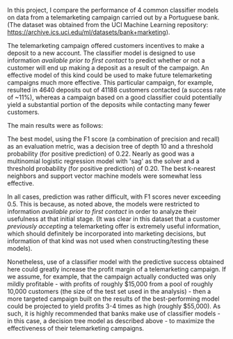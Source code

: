 In this project, I compare the performance of 4 common classifier models on data from a telemarketing campaign carried out by a Portuguese bank. (The dataset was obtained from the UCI Machine Learning repository: https://archive.ics.uci.edu/ml/datasets/bank+marketing).

The telemarketing campaign offered customers incentives to make a deposit to a new account. The classifier model is designed to use information *available prior to first contact* to predict whether or not a customer will end up making a deposit as a result of the campaign. An effective model of this kind could be used to make future telemarketing campaigns much more effective. This particular campaign, for example, resulted in 4640 deposits out of 41188 customers contacted (a success rate of ~11%), whereas a campaign based on a good classifier could potentially yield a substantial portion of the deposits while contacting many fewer customers.

The main results were as follows:

The best model, using the F1 score (a combination of precision and recall) as an evaluation metric, was a decision tree of depth 10 and a threshold probability (for positive prediction) of 0.22. Nearly as good was a multinomial logistic regression model with 'sag' as the solver and a threshold probability (for positive prediction) of 0.20. The best k-nearest neighbors and support vector machine models were somewhat less effective. 

In all cases, prediction was rather difficult, with F1 scores never exceeding 0.5. This is because, as noted above, the models were restricted to information *available prior to first contact* in order to analyze their usefulness at that initial stage. (It was clear in this dataset that a customer *previously accepting* a telemarketing offer is extremely useful information, which should definitely be incorporated into marketing decisions, but information of that kind was not used when constructing/testing these models). 

Nonetheless, use of a classifier model with the predictive success obtained here could greatly increase the profit margin of a telemarketing campaign. If we assume, for example, that the campaign actually conducted was only mildly profitable - with profits of roughly $15,000 from a pool of roughly 10,000 customers (the size of the test set used in the analysis) - then a more targeted campaign built on the results of the best-performing model could be projected to yield profits 3-4 times as high (roughly $55,000). As such, it is highly recommended that banks make use of classifier models - in this case, a decision tree model as described above - to maximize the effectiveness of their telemarketing campaigns.